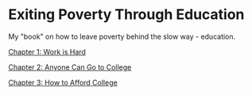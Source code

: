Exiting Poverty Through Education
==============================

My "book" on how to leave poverty behind the slow way - education.

[Chapter 1: Work is Hard](https://github.com/nikolawannabe/ExitingPovertyThroughEducation/blob/master/Chapter01%20-%20Work%20is%20Hard.md)

[Chapter 2: Anyone Can Go to College](https://github.com/nikolawannabe/ExitingPovertyThroughEducation/blob/master/Chapter02%20-%20Anyone%20Can%20Go%20To%20College.md)

[Chapter 3: How to Afford College](https://github.com/nikolawannabe/ExitingPovertyThroughEducation/blob/master/Chapter03%20-%20How%20to%20Afford%20College.md)
